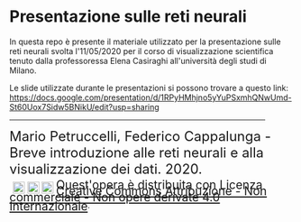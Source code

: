 # Presentazione sulle reti neurali

In questa repo è presente il materiale utilizzato per la presentazione sulle reti neurali svolta  l'11/05/2020 per il corso di visualizzazione scientifica tenuto dalla professoressa Elena Casiraghi all'università degli studi di Milano. 

Le slide utilizzate durante le presentazioni si possono trovare a questo link: https://docs.google.com/presentation/d/1RPyHMhjno5yYuPSxmhQNwUmd-St60Uox7Sidw5BNikU/edit?usp=sharing

<hr style="width: 90%;" align="left" />
<span style="font-size: 1.5rem;">Mario Petruccelli, Federico Cappalunga - Breve introduzione alle reti neurali e alla visualizzazione dei dati. 2020.</span>
<br>
<div style="float: left; margin-top: 1ex;">
<img src="http://mirrors.creativecommons.org/presskit/icons/cc.large.png" style="width: 0.1em; float: left; margin-right: 0.6ex; margin-top: 0;">
<img src="http://mirrors.creativecommons.org/presskit/icons/by.large.png" style="width: 1.5em; float: left; margin-right: 0.6ex; margin-top: 0;">
<img src="http://mirrors.creativecommons.org/presskit/icons/nc.large.png" style="width: 1.5em; float: left; margin-right: 0.6ex; margin-top: 0;">
<img src="http://mirrors.creativecommons.org/presskit/icons/nd.large.png" style="width: 1.5em; float: left; margin-right: 0.6ex; margin-top: 0;">
<span style="font-size: 1.3rem; line-height: 0.7rem; vertical-align: middle;">Quest'opera è distribuita con Licenza <a rel="license" href="http://creativecommons.org/licenses/by-nc-nd/4.0/">Creative Commons Attribuzione - Non commerciale - Non opere derivate 4.0 Internazionale</a></span>.
